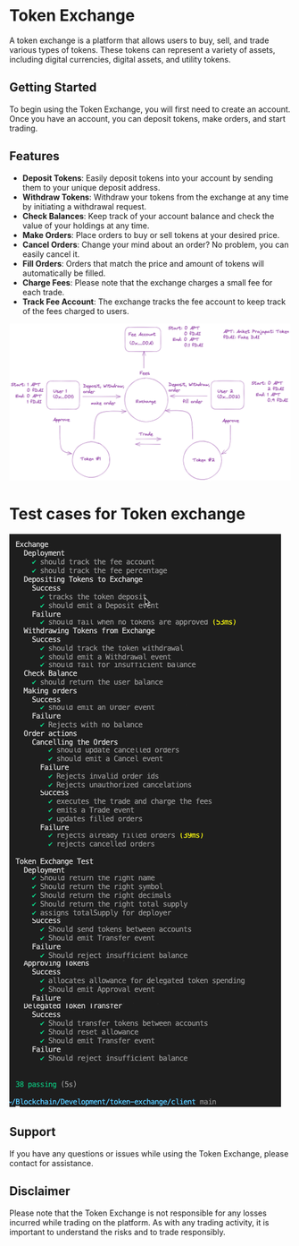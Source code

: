 # Token Exchange

A token exchange is a platform that allows users to buy, sell, and trade various types of tokens. These tokens can represent a variety of assets, including digital currencies, digital assets, and utility tokens.

## Getting Started

To begin using the Token Exchange, you will first need to create an account. Once you have an account, you can deposit tokens, make orders, and start trading.

## Features

- **Deposit Tokens**: Easily deposit tokens into your account by sending them to your unique deposit address.
- **Withdraw Tokens**: Withdraw your tokens from the exchange at any time by initiating a withdrawal request.
- **Check Balances**: Keep track of your account balance and check the value of your holdings at any time.
- **Make Orders**: Place orders to buy or sell tokens at your desired price.
- **Cancel Orders**: Change your mind about an order? No problem, you can easily cancel it.
- **Fill Orders**: Orders that match the price and amount of tokens will automatically be filled.
- **Charge Fees**: Please note that the exchange charges a small fee for each trade.
- **Track Fee Account**: The exchange tracks the fee account to keep track of the fees charged to users.

![Alt text](./public/TokenExchange.png?raw=true "Title")

# Test cases for Token exchange
![Alt text](./test/TestForTokenExchange.png?raw=true "Title")

## Support

If you have any questions or issues while using the Token Exchange, please contact for assistance.

## Disclaimer

Please note that the Token Exchange is not responsible for any losses incurred while trading on the platform. As with any trading activity, it is important to understand the risks and to trade responsibly.